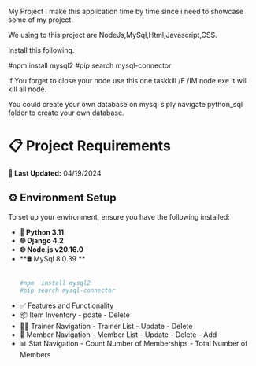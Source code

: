 

My Project I make this application time by time since i need to showcase some of my project. 

We using to this project are NodeJs,MySql,Html,Javascript,CSS.

  Install this following.
  
  #npm  install mysql2
  #pip search mysql-connector
  
if You forget to close your node use this one taskkill /F /IM node.exe it will kill all node.

You could create your own database on mysql siply navigate python_sql folder to create your own database.


# 📋 Project Requirements

**🔄 Last Updated:** 04/19/2024

## ⚙️ Environment Setup

To set up your environment, ensure you have the following installed:

- **🐍 Python 3.11**
- **🌐 Django 4.2**
- **🌐 Node.js v20.16.0**
- **🛢  MySql 8.0.39 **
  ```bash
  
  #npm  install mysql2
  #pip search mysql-connector
  
- ✅ Features and Functionality
-  📦 Item Inventory - pdate - Delete
- 🏋️‍♂️ Trainer Navigation - Trainer List - Update - Delete
- 👥 Member Navigation - Member List - Update - Delete -  Add
- 📊 Stat Navigation - Count Number of Memberships - Total Number of Members

